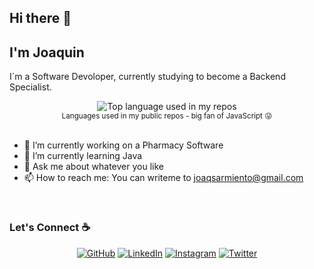 
## Hi there 👋
## I'm Joaquin


I´m a Software Devoloper, currently studying to become a Backend Specialist. 

<div align="center">
  <img width="" src="https://github-readme-stats.vercel.app/api/top-langs/?username=aralroca&layout=compact&hide_title=1&card_width=300" alt="Top language used in my repos" />
  <br />
  <small>Languages used in my public repos - big fan of JavaScript 😛</small>
  <br />
  <br />
</div>

- 🔭 I’m currently working on a Pharmacy Software
- 🌱 I’m currently learning Java
- 💬 Ask me about whatever you like
- 📫 How to reach me: You can writeme to joaqsarmiento@gmail.com

<br />

### Let's Connect :coffee:
<p align="center">
	<a href="https://github.com/SarmientoData"><img src="https://img.icons8.com/bubbles/50/000000/github.png" alt="GitHub"/></a>
	<a href="https://www.linkedin.com/in/joaqu%C3%ADn-sarmiento-131591203/"><img src="https://img.icons8.com/bubbles/50/000000/linkedin.png" alt="LinkedIn"/></a>
	<a href="https://www.instagram.com/joaquinsarmiento7/"><img src="https://img.icons8.com/bubbles/50/000000/instagram.png" alt="Instagram"/></a>
	<a href="https://twitter.com/JoaquinSalta"><img src="https://img.icons8.com/bubbles/50/000000/twitter.png" alt="Twitter"/></a>
</p>
